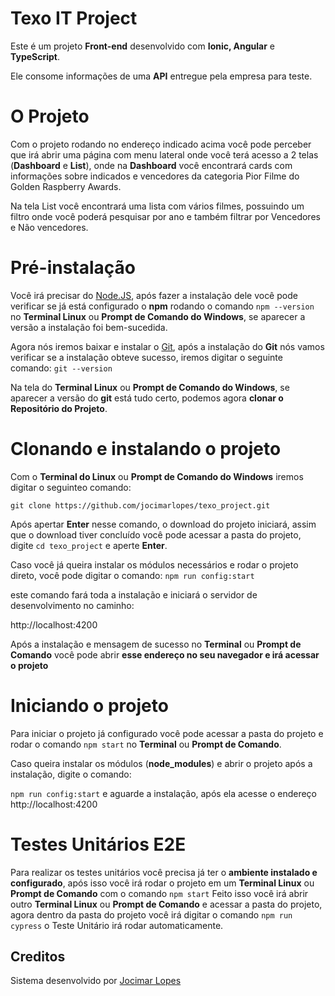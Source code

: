 
# Texo IT Project

Este é um projeto **Front-end** desenvolvido com **Ionic, Angular** e **TypeScript**.

Ele consome informações de uma **API** entregue pela empresa para teste.

  
# O Projeto

Com o projeto rodando no endereço indicado acima você pode perceber que irá abrir uma página com menu lateral onde você terá acesso a 2 telas (**Dashboard** e **List**), onde na **Dashboard** você encontrará cards com informações sobre indicados e vencedores da categoria Pior Filme do Golden Raspberry Awards.

Na tela List você encontrará uma lista com vários filmes, possuindo um filtro onde você poderá pesquisar por ano e também filtrar por Vencedores e Não vencedores.
  

# Pré-instalação

Você irá precisar do [Node.JS](https://nodejs.org/en/), após fazer a instalação dele você pode verificar se já está configurado o **npm** rodando o comando `npm --version` no **Terminal Linux** ou **Prompt de Comando do Windows**, se aparecer a versão a instalação foi bem-sucedida.

Agora nós iremos baixar e instalar o [Git](https://git-scm.com/downloads), após a instalação do **Git** nós vamos verificar se a instalação obteve sucesso, iremos digitar o seguinte comando: `git --version`

Na tela do **Terminal Linux** ou **Prompt de Comando do Windows**, se aparecer a versão do **git** está tudo certo, podemos agora **clonar o Repositório do Projeto**.

  
# Clonando e instalando o projeto

Com o **Terminal do Linux** ou **Prompt de Comando do Windows** iremos digitar o seguinteo comando:

`git clone https://github.com/jocimarlopes/texo_project.git`

Após apertar **Enter** nesse comando, o download do projeto iniciará, assim que o download tiver concluído você pode acessar a pasta do projeto, digite `cd texo_project` e aperte **Enter**.

  

Caso você já queira instalar os módulos necessários e rodar o projeto direto, você pode digitar o comando: `npm run config:start`

este comando fará toda a instalação e iniciará o servidor de desenvolvimento no caminho:

http://localhost:4200

Após a instalação e mensagem de sucesso no **Terminal** ou **Prompt de Comando** você pode abrir **esse endereço no seu navegador e irá acessar o projeto**

  
# Iniciando o projeto

Para iniciar o projeto já configurado você pode acessar a pasta do projeto e rodar o comando `npm start` no **Terminal** ou **Prompt de Comando**.

Caso queira instalar os módulos (**node_modules**) e abrir o projeto após a instalação, digite o comando:

`npm run config:start` e aguarde a instalação, após ela acesse o endereço http://localhost:4200


# Testes Unitários E2E
Para realizar os testes unitários você precisa já ter o **ambiente instalado e configurado**, após isso você irá rodar o projeto em um **Terminal Linux** ou **Prompt de Comando** com o comando `npm start`
Feito isso você irá abrir outro  **Terminal Linux** ou **Prompt de Comando** e acessar a pasta do projeto, agora dentro da pasta do projeto você irá digitar o comando `npm run cypress` o Teste Unitário irá rodar automaticamente.
  
  

## Creditos

Sistema desenvolvido por [Jocimar Lopes](https://jocimarlopes.com)